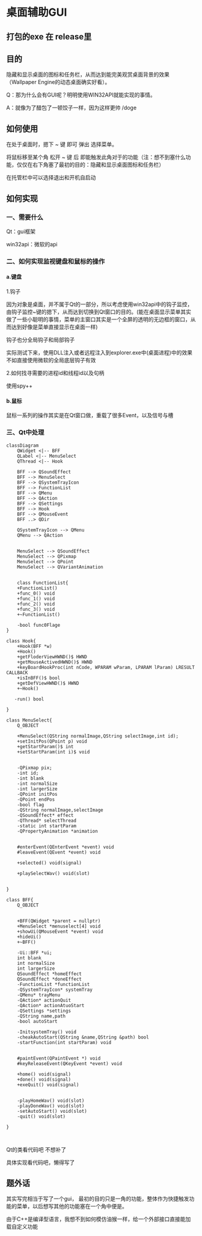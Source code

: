 # 桌面辅助GUI

## 打包的exe 在 release里


 ## 目的

隐藏和显示桌面的图标和任务栏，从而达到能完美观赏桌面背景的效果（Wallpaper Engine的动态桌面确实好看）。



Q：那为什么会有GUI呢？明明使用WIN32API就能实现的事情。

A：就像为了醋包了一顿饺子一样，因为这样更帅 /doge



## 如何使用

在处于桌面时，摁下 ~ 键 即可 弹出 选择菜单。

将鼠标移至某个角 松开 ~ 键 后 即能触发此角对于的功能（注：想不到塞什么功能，仅仅在右下角塞了最初的目的：隐藏和显示桌面图标和任务栏）

在托管栏中可以选择退出和开机自启动



## 如何实现

### 一、需要什么

Qt：gui框架

win32api：微软的api

### 二、如何实现监视键盘和鼠标的操作

#### a.键盘

1.钩子

因为对象是桌面，并不属于Qt的一部分，所以考虑使用win32api中的钩子监控，由钩子监控~键的摁下，从而达到切换到Qt窗口的目的。(能在桌面显示菜单其实做了一些小聪明的事情，菜单的主窗口其实是一个全屏的透明的无边框的窗口，从而达到好像是菜单直接显示在桌面一样)



钩子也分全局钩子和局部钩子

实际测试下来，使用DLL注入或者远程注入到explorer.exe中(桌面进程)中的效果不如直接使用微软的全局底层钩子有效



2.如何找寻需要的进程id和线程id以及句柄

使用spy++



#### b.鼠标

鼠标一系列的操作其实是在Qt窗口做，重载了很多Event，以及信号与槽



###  三、Qt中处理

```mermaid
classDiagram
	QWidget <|-- BFF
	QLabel <|-- MenuSelect
	QThread <|-- Hook
	
	BFF --> QSoundEffect
	BFF --> MenuSelect
	BFF --> QSystemTrayIcon
	BFF --> FunctionList
	BFF --> QMenu
	BFF --> QAction
	BFF --> QSettings
	BFF --> Hook
	BFF --> QMouseEvent
	BFF ..> QDir
	
	QSystemTrayIcon --> QMenu
	QMenu --> QAction
	
	
	MenuSelect --> QSoundEffect
	MenuSelect --> QPixmap
	MenuSelect --> QPoint
	MenuSelect --> QVariantAnimation
	
	
	class FunctionList{
    +FunctionList()
    +func_0() void
    +func_1() void
    +func_2() void
    +func_3() void
    +~FunctionList()

    -bool func0Flage
}

class Hook{
    +Hook(BFF *w)
    +Hook()
    +getFloderViewHWND()$ HWND
    +getMouseActivedHWND()$ HWND 
    +keyBoardHookProc(int nCode, WPARAM wParam, LPARAM lParam) LRESULT CALLBACK 
    +isInBFF()$ bool
    +getDefViewHWND()$ HWND
    +~Hook()

   -run() bool

}

class MenuSelect{
    Q_OBJECT

    +MenuSelect(QString normalImage,QString selectImage,int id);
    +setInitPos(QPoint p) void
    +getStartParam()$ int
    +setStartParam(int i)$ void


    -QPixmap pix;
    -int id;
    -int blank
    -int normalSize
    -int largerSize
    -QPoint initPos
    -QPoint endPos
    -bool flag
    -QString normalImage,selectImage
    -QSoundEffect* effect
    -QThread* selectThread
    -static int startParam
    -QPropertyAnimation *animation


    #enterEvent(QEnterEvent *event) void
    #leaveEvent(QEvent *event) void

    +selected() void(signal)

    +playSelectWav() void(slot)


}

class BFF{
    Q_OBJECT


    +BFF(QWidget *parent = nullptr)
    +MenuSelect *menuselect[4] void
    +showUi(QMouseEvent *event) void
    +hideUi()
    +~BFF()

    -Ui::BFF *ui;
    int blank
    int normalSize
    int largerSize
    QSoundEffect *homeEffect
    QSoundEffect *doneEffect
    -FunctionList *functionList
    -QSystemTrayIcon* systemTray
    -QMenu* trayMenu
    -QAction* actionQuit
    -QAction* actionAtuoStart
    -QSettings *settings
    -QString name,path
    -bool autoStart

    -InitsystemTray() void
    -cheakAutoStart(QString &name,QString &path) bool
    -startFunction(int startParam) void


    #paintEvent(QPaintEvent *) void
    #keyReleaseEvent(QKeyEvent *event) void

    +home() void(signal)
    +done() void(signal)
    +exeQuit() void(signal)


    -playHomeWav() void(slot)
    -playDoneWav() void(slot)
    -setAutoStart() void(slot)
    -quit() void(slot)

}



```

Qt的类看代码吧 不想补了



具体实现看代码吧，懒得写了



## 题外话

其实写完相当于写了一个gui， 最初的目的只是一角的功能，整体作为快捷触发功能的菜单，以后想写其他的功能塞在一个角中便是。

由于C++是编译型语言，我想不到如何模仿油猴一样，给一个外部接口直接能加载自定义功能

